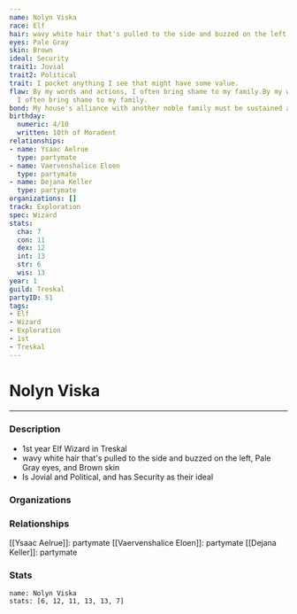 ```yaml
---
name: Nolyn Viska
race: Elf
hair: wavy white hair that's pulled to the side and buzzed on the left
eyes: Pale Gray
skin: Brown
ideal: Security
trait1: Jovial
trait2: Political
trait: I pocket anything I see that might have some value.
flaw: By my words and actions, I often bring shame to my family.By my words and actions,
  I often bring shame to my family.
bond: My house's alliance with another noble family must be sustained at all costs.
birthday:
  numeric: 4/10
  written: 10th of Moradent
relationships:
- name: Ysaac Aelrue
  type: partymate
- name: Vaervenshalice Eloen
  type: partymate
- name: Dejana Keller
  type: partymate
organizations: []
track: Exploration
spec: Wizard
stats:
  cha: 7
  con: 11
  dex: 12
  int: 13
  str: 6
  wis: 13
year: 1
guild: Treskal
partyID: 51
tags:
- Elf
- Wizard
- Exploration
- 1st
- Treskal
---
```

# Nolyn Viska
---
### Description
- 1st year Elf Wizard in Treskal
- wavy white hair that's pulled to the side and buzzed on the left, Pale Gray eyes, and Brown skin
- Is Jovial and Political, and has Security as their ideal

### Organizations
### Relationships
[[Ysaac Aelrue]]: partymate
[[Vaervenshalice Eloen]]: partymate
[[Dejana Keller]]: partymate
### Stats
```statblock
name: Nolyn Viska
stats: [6, 12, 11, 13, 13, 7]
```